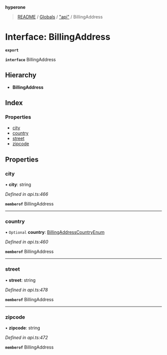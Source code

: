 **hyperone**

> [README](../README.md) / [Globals](../globals.md) / ["api"](../modules/_api_.md) / BillingAddress

# Interface: BillingAddress

**`export`** 

**`interface`** BillingAddress

## Hierarchy

* **BillingAddress**

## Index

### Properties

* [city](_api_.billingaddress.md#city)
* [country](_api_.billingaddress.md#country)
* [street](_api_.billingaddress.md#street)
* [zipcode](_api_.billingaddress.md#zipcode)

## Properties

### city

•  **city**: string

*Defined in api.ts:466*

**`memberof`** BillingAddress

___

### country

• `Optional` **country**: [BillingAddressCountryEnum](../enums/_api_.billingaddresscountryenum.md)

*Defined in api.ts:460*

**`memberof`** BillingAddress

___

### street

•  **street**: string

*Defined in api.ts:478*

**`memberof`** BillingAddress

___

### zipcode

•  **zipcode**: string

*Defined in api.ts:472*

**`memberof`** BillingAddress

